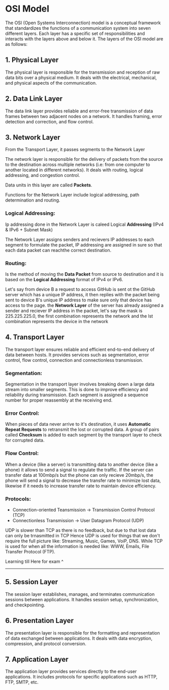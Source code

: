 <h1>OSI Model</h1>

The OSI (Open Systems Interconnection) model is a conceptual framework that standardizes the functions of a communication system into seven different layers. Each layer has a specific set of responsibilities and interacts with the layers above and below it. The layers of the OSI model are as follows:

## 1. Physical Layer

The physical layer is responsible for the transmission and reception of raw data bits over a physical medium. It deals with the electrical, mechanical, and physical aspects of the communication.

## 2. Data Link Layer

The data link layer provides reliable and error-free transmission of data frames between two adjacent nodes on a network. It handles framing, error detection and correction, and flow control.

## 3. Network Layer

From the Transport Layer, it passes segments to the Network Layer

The network layer is responsible for the delivery of packets from the source to the destination across multiple networks (i.e: from one computer to another located in different networks). It deals with routing, logical addressing, and congestion control.

Data units in this layer are called <b>Packets</b>.

Functions for the Network Layer include logical addressing, path determination and routing.

### Logical Addressing:

Ip addressing done in the Network Layer is caleed Logical <b>Addressing</b> (IPv4 & IPv6 + Subnet Mask)

The Network Layer assigns senders and recievers IP addresses to each segment to formulate the packet, IP addressing are assigned in sure so that each data packet can reachthe correct destination.

### Routing:

Is the method of moving the <b>Data Packet</b> from source to destination and it is based on the <b>Logical Addressing</b> format of IPv4 or IPv6.

Let's say from device B a request to access GitHub is sent ot the GitHub server which has a unique IP address, it then replies with the packet being sent to device B's unique IP address to make sure only that device has access to the page. the <b>Network Layer</b> of the server has already assigned a sender and reciever IP address in the packet, let's say the mask is 225.225.225.0, the first combination represents the network and the lst combination represents the device in the network

## 4. Transport Layer

The transport layer ensures reliable and efficient end-to-end delivery of data between hosts. It provides services such as segmentation, error control, flow control, connection and connectionless transmission.

### Segmentation:

Segmentation in the transport layer involves breaking down a large data stream into smaller segments. This is done to improve efficiency and reliability during transmission. Each segment is assigned a sequence number for proper reassembly at the receiving end.

### Error Control:

When pieces of data never arrive to it's destination, it uses <b>Automatic Repeat Requests</b> to retransmit the lost or corrupted data. A group of pairs called <b>Checksum</b> is added to each segment by the transport layer to check for corrupted data.

### Flow Control:

When a device (like a server) is transmitting data to another device (like a phone) it allows to send a signal to regulate the traffic. If the server can transfer data at 100mbp/s but the phone can only recieve 20mbp/s, the phone will send a signal to decrease the transfer rate to minimize lost data, likewise if it needs to increase transfer rate to maintain device efficiency.

### Protocols:

- Connection-oriented Teansmission -> Transmission Control Protocol (TCP)
- Connectionless Transmission -> User Datagram Protocol (UDP)

UDP is slower than TCP as there is no feedback, but due to that lost data can only be trnasmitted in TCP
Hence UDP is used for things that we don't require the full picture like: Streaming, Music, Games, VoiP, DNS.
While TCP is used for when all the information is needed like: WWW, Emails, File Transfer Protocol (FTP).

Learning till Here for exam ^

---

## 5. Session Layer

The session layer establishes, manages, and terminates communication sessions between applications. It handles session setup, synchronization, and checkpointing.

## 6. Presentation Layer

The presentation layer is responsible for the formatting and representation of data exchanged between applications. It deals with data encryption, compression, and protocol conversion.

## 7. Application Layer

The application layer provides services directly to the end-user applications. It includes protocols for specific applications such as HTTP, FTP, SMTP, etc.

